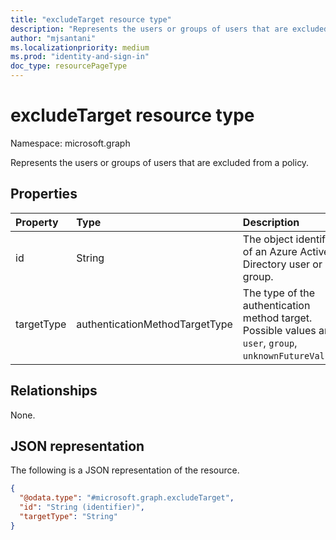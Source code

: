 ```yaml
---
title: "excludeTarget resource type"
description: "Represents the users or groups of users that are excluded from a policy."
author: "mjsantani"
ms.localizationpriority: medium
ms.prod: "identity-and-sign-in"
doc_type: resourcePageType
---
```


# excludeTarget resource type

Namespace: microsoft.graph

Represents the users or groups of users that are excluded from a policy.

## Properties
|Property|Type|Description|
|:---|:---|:---|
|id|String|The object identifier of an Azure Active Directory user or group.|
|targetType|authenticationMethodTargetType|The type of the authentication method target. Possible values are: `user`, `group`, `unknownFutureValue`.|

## Relationships
None.

## JSON representation
The following is a JSON representation of the resource.
<!-- {
  "blockType": "resource",
  "@odata.type": "microsoft.graph.excludeTarget"
}
-->
``` json
{
  "@odata.type": "#microsoft.graph.excludeTarget",
  "id": "String (identifier)",
  "targetType": "String"
}
```
